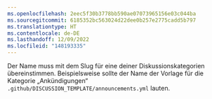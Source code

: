 ```yaml
---
ms.openlocfilehash: 2eec5f30b3778bb590ae07073965156e03c044ba
ms.sourcegitcommit: 6185352bc563024d22dee0b257e2775cadd5b797
ms.translationtype: HT
ms.contentlocale: de-DE
ms.lasthandoff: 12/09/2022
ms.locfileid: "148193335"
---
```

   Der Name muss mit dem Slug für eine deiner Diskussionskategorien übereinstimmen. Beispielsweise sollte der Name der Vorlage für die Kategorie „Ankündigungen“ `.github/DISCUSSION_TEMPLATE/announcements.yml` lauten. 